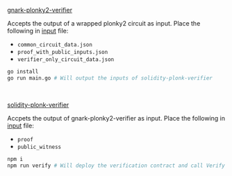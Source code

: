 [gnark-plonky2-verifier](gnark-plonky2-verifier/) 

Accepts the output of a wrapped plonky2 circuit as input. Place the following in [input](gnark-plonky2-verifier/input/) file:
- `common_circuit_data.json`
- `proof_with_public_inputs.json`
- `verifier_only_circuit_data.json`


```bash
go install
go run main.go # Will output the inputs of solidity-plonk-verifier
```

<br>




[solidity-plonk-verifier](solidity-plonk-verifier/)

Accpets the output of gnark-plonky2-verifier as input. Place the following in [input](solidity-plonk-verifier/input/) file: 
- `proof` 
- `public_witness`

```bash
npm i
npm run verify # Will deploy the verification contract and call Verify
```
